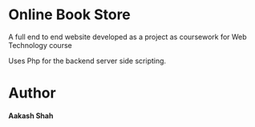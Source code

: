 # Online Book Store

A full end to end website developed as a project as coursework for Web Technology course

Uses Php for the backend server side scripting.

# Author
#### Aakash Shah
